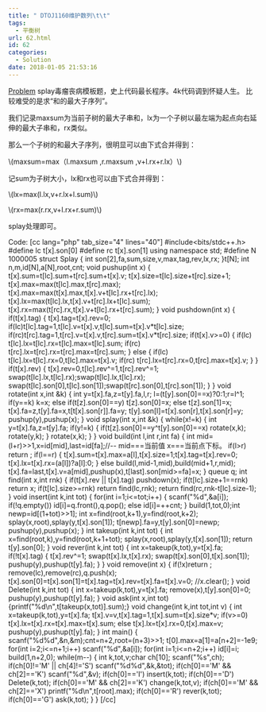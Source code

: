 ```yaml
---
title: " DTOJ1160维护数列\t\t"
tags:
  - 平衡树
url: 62.html
id: 62
categories:
  - Solution
date: 2018-01-05 21:53:16
---
```


[Problem](http://59.61.75.5:8018/problem.php?id=1160) splay毒瘤丧病模板题，史上代码最长程序。4k代码调到怀疑人生。 比较难受的是求“和的最大子序列”。

我们记录maxsum为当前子树的最大子串和，lx为一个子树以最左端为起点向右延伸的最大子串和，rx类似。

那么一个子树的和最大子序列，很明显可以由下式合并得到：

\\(maxsum=max（l.maxsum ,r.maxsum ,v+l.rx+r.lx）\\)

记sum为子树大小，lx和rx也可以由下式合并得到：

\\(lx=max(l.lx,v+r.lx+l.sum)\\)

\\(rx=max(r.rx,v+l.rx+r.sum)\\)

splay处理即可。

Code: \[cc lang="php" tab_size="4" lines="40"\] #include<bits/stdc++.h> #define lc t\[x\].son\[0\] #define rc t\[x\].son\[1\] using namespace std; #define N 1000005 struct Splay { int son\[2\],fa,sum,size,v,max,tag,rev,lx,rx; }t\[N\]; int n,m,id\[N\],a\[N\],root,cnt; void pushup(int x) { t\[x\].sum=t\[lc\].sum+t\[rc\].sum+t\[x\].v; t\[x\].size=t\[lc\].size+t\[rc\].size+1; t\[x\].max=max(t\[lc\].max,t\[rc\].max); t\[x\].max=max(t\[x\].max,t\[x\].v+t\[lc\].rx+t\[rc\].lx); t\[x\].lx=max(t\[lc\].lx,t\[x\].v+t\[rc\].lx+t\[lc\].sum); t\[x\].rx=max(t\[rc\].rx,t\[x\].v+t\[lc\].rx+t\[rc\].sum); } void pushdown(int x) { if(t\[x\].tag) { t\[x\].tag=t\[x\].rev=0; if(lc)t\[lc\].tag=1,t\[lc\].v=t\[x\].v,t\[lc\].sum=t\[x\].v\*t\[lc\].size; if(rc)t\[rc\].tag=1,t\[rc\].v=t\[x\].v,t\[rc\].sum=t\[x\].v\*t\[rc\].size; if(t\[x\].v>=0) { if(lc) t\[lc\].lx=t\[lc\].rx=t\[lc\].max=t\[lc\].sum; if(rc) t\[rc\].lx=t\[rc\].rx=t\[rc\].max=t\[rc\].sum; } else { if(lc) t\[lc\].lx=t\[lc\].rx=0,t\[lc\].max=t\[x\].v; if(rc) t\[rc\].lx=t\[rc\].rx=0,t\[rc\].max=t\[x\].v; } } if(t\[x\].rev) { t\[x\].rev=0,t\[lc\].rev^=1,t\[rc\].rev^=1; swap(t\[lc\].lx,t\[lc\].rx);swap(t\[lc\].lx,t\[lc\].rx); swap(t\[lc\].son\[0\],t\[lc\].son\[1\]);swap(t\[rc\].son\[0\],t\[rc\].son\[1\]); } } void rotate(int x,int &k) { int y=t\[x\].fa,z=t\[y\].fa,l,r; l=(t\[y\].son\[0\]==x)?0:1;r=l^1; if(y==k) k=x; else if(t\[z\].son\[0\]==y) t\[z\].son\[0\]=x; else t\[z\].son\[1\]=x; t\[x\].fa=z,t\[y\].fa=x,t\[t\[x\].son\[r\]\].fa=y; t\[y\].son\[l\]=t\[x\].son\[r\],t\[x\].son\[r\]=y; pushup(y),pushup(x); } void splay(int x,int &k) { while(x!=k) { int y=t\[x\].fa,z=t\[y\].fa; if(y!=k) { if(t\[z\].son\[0\]==y^t\[y\].son\[0\]==x) rotate(x,k); rotate(y,k); } rotate(x,k); } } void build(int l,int r,int fa) { int mid=(l+r)>>1,x=id\[mid\],last=id\[fa\];//-- mid===当前值 x===当前点下标。 if(l>r) return ; if(l==r) { t\[x\].sum=t\[x\].max=a\[l\],t\[x\].size=1;t\[x\].tag=t\[x\].rev=0; t\[x\].lx=t\[x\].rx=(a\[l\])?a\[l\]:0; } else build(l,mid-1,mid),build(mid+1,r,mid); t\[x\].fa=last,t\[x\].v=a\[mid\],pushup(x),t\[last\].son\[mid>=fa\]=x; } queue<int> q; int find(int x,int rnk) { if(t\[x\].rev || t\[x\].tag) pushdown(x); if(t\[lc\].size+1==rnk) return x; if(t\[lc\].size>=rnk) return find(lc,rnk); return find(rc,rnk-t\[lc\].size-1); } void insert(int k,int tot) { for(int i=1;i<=tot;i++) { scanf("%d",&a\[i\]); if(!q.empty()) id\[i\]=q.front(),q.pop(); else id\[i\]=++cnt; } build(1,tot,0);int newp=id\[(1+tot)>>1\]; int x=find(root,k+1),y=find(root,k+2); splay(x,root),splay(y,t\[x\].son\[1\]); t\[newp\].fa=y,t\[y\].son\[0\]=newp; pushup(y),pushup(x); } int takeup(int k,int tot) { int x=find(root,k),y=find(root,k+1+tot); splay(x,root),splay(y,t\[x\].son\[1\]); return t\[y\].son\[0\]; } void rever(int k,int tot) { int x=takeup(k,tot),y=t\[x\].fa; if(!t\[x\].tag) { t\[x\].rev^=1; swap(t\[x\].lx,t\[x\].rx); swap(t\[x\].son\[0\],t\[x\].son\[1\]); pushup(y),pushup(t\[y\].fa); } } void remove(int x) { if(!x)return ; remove(lc),remove(rc),q.push(x); t\[x\].son\[0\]=t\[x\].son\[1\]=t\[x\].tag=t\[x\].rev=t\[x\].fa=t\[x\].v=0; //x.clear(); } void Delete(int k,int tot) { int x=takeup(k,tot),y=t\[x\].fa; remove(x),t\[y\].son\[0\]=0; pushup(y),pushup(t\[y\].fa); } void ask(int x,int tot){printf("%d\\n",t\[takeup(x,tot)\].sum);} void change(int k,int tot,int v) { int x=takeup(k,tot),y=t\[x\].fa; t\[x\].v=v,t\[x\].tag=1,t\[x\].sum=t\[x\].size*v; if(v>=0) t\[x\].lx=t\[x\].rx=t\[x\].max=t\[x\].sum; else t\[x\].lx=t\[x\].rx=0,t\[x\].max=v; pushup(y),pushup(t\[y\].fa); } int main() { scanf("%d%d",&n,&m);cnt=n+2,root=(n+3)>>1; t\[0\].max=a\[1\]=a\[n+2\]=-1e9; for(int i=2;i<=n+1;i++) scanf("%d",&a\[i\]); for(int i=1;i<=n+2;i++) id\[i\]=i; build(1,n+2,0); while(m--) { int k,tot,v;char ch\[10\]; scanf("%s",ch); if(ch\[0\]!='M' || ch\[4\]!='S') scanf("%d%d",&k,&tot); if(ch\[0\]=='M' && ch\[2\]=='K') scanf("%d",&v); if(ch\[0\]=='I') insert(k,tot); if(ch\[0\]=='D') Delete(k,tot); if(ch\[0\]=='M' && ch\[2\]=='K') change(k,tot,v); if(ch\[0\]=='M' && ch\[2\]=='X') printf("%d\\n",t\[root\].max); if(ch\[0\]=='R') rever(k,tot); if(ch\[0\]=='G') ask(k,tot); } } \[/cc\]